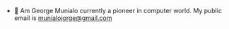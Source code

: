 - 👋 Am George Munialo currently a pioneer in computer world.  My public email is munialojorge@gmail.com
